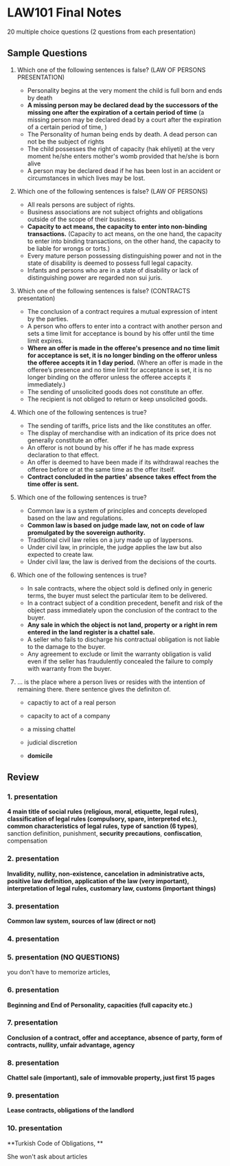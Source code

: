 # LAW101 Final Notes

20 multiple choice questions (2 questions from each presentation)

## Sample Questions

1. Which one of the following sentences is false? (LAW OF PERSONS PRESENTATION)

   - Personality begins at the very moment the child is full born and ends by death
   - **A missing person may be declared dead by the successors of the missing one after the expiration of a certain period of time** (a missing person may be declared dead by a court after the expiration of a certain period of time, )
   - The Personality of human being ends by death. A dead person can not be the subject of rights
   - The child possesses the right of capacity (hak ehliyeti) at the very moment he/she enters mother's womb provided that he/she is born alive
   - A person may be declared dead if he has been lost in an accident or circumstances in which lives may be lost.

2. Which one of the following sentences is false? (LAW OF PERSONS)

   - All reals persons are subject of rights.
   - Business associations are not subject ofrights and obligations outside of the scope of their business.
   - **Capacity to act means, the capacity to enter into non-binding transactions.** (Capacity to act means, on the one hand, the capacity to enter into binding transactions, on the other hand, the capacity to be liable for wrongs or torts.)
   - Every mature person possessing distinguishing power and not in the state of disability is deemed to possess full legal capacity.
   - Infants and persons who are in a state of disability or lack of distinguishing power are regarded non sui juris.

3. Which one of the following sentences is false? (CONTRACTS presentation)

   - The conclusion of a contract requires a mutual expression of intent by the parties.
   - A person who offers to enter into a contract with another person and sets a time limit for acceptance is bound by his offer until the time limit expires.
   - **Where an offer is made in the offeree's presence and no time limit for acceptance is set, it is no longer binding on the offeror unless the offeree accepts it in 1 day period.**   (Where an offer is made in the offeree’s presence and no time limit for acceptance is set, it is no longer binding on the offeror unless the offeree accepts it immediately.)
   - The sending of unsolicited goods does not constitute an offer.
   - The recipient is not obliged  to return or keep unsolicited goods.

4. Which one of the following sentences is true?

   - The sending of tariffs, price lists and the like constitutes an offer.
   - The display of merchandise with an indication of its price does not generally constitute an offer.
   - An offeror is not bound by his offer if he has made express declaration to that effect.
   - An offer is deemed to have been made if its withdrawal reaches the offeree before or at the same time as the offer itself.
   - **Contract concluded in  the parties' absence takes effect from the time offer is sent.** 

5. Which one of the following sentences is true?

   - Common law is a system of principles and concepts developed based on the law and regulations. 
   - **Common law is based on judge made law, not on code of law promulgated by the sovereign authority.**
   - Traditional civil law relies on a jury made up of laypersons.
   - Under civil law, in principle, the judge applies the law but also expected to create law.
   - Under civil law, the law is derived from the decisions of the courts. 

6. Which one of the following sentences is true?

   - In sale contracts, where the object sold is defined only in generic terms, the buyer must select the particular item to be delivered.
   - In a contract subject of a condition precedent, benefit and risk of the object pass immediately upon the conclusion of the contract to the buyer.
   -  **Any sale in which the object is not land, property or a right in rem entered in the land register is a chattel sale.**
   - A seller who fails to discharge his contractual obligation is not liable to the damage to the buyer.
   - Any agreement to exclude or limit the warranty obligation is valid even if the seller has fraudulently concealed the failure to  comply with warranty from the buyer.

7. ... is the place where a person lives or resides with the intention of remaining there. there sentence gives the definiton of.

   - capactiy to act of a real person
   - capacity to act of a company
   - a missing chattel
   - judicial discretion

   -  **domicile**

## Review

### 1. presentation

**4 main title of social rules (religious, moral, etiquette, legal rules), classification of legal rules (compulsory, spare, interpreted etc.), common characteristics of legal rules, type of sanction (6 types)**, sanction definition, punishment, **security precautions**, **confiscation**, compensation

### 2. presentation

**Invalidity, nullity, non-existence, cancelation in administrative acts, positive law definition, application of the law (very important), interpretation of legal rules, customary law, customs (important things)**

### 3. presentation

**Common law system, sources of law (direct or not)**

### 4. presentation

### 5. presentation (NO QUESTIONS)

you don't have to memorize articles, 

### 6. presentation

**Beginning and End of Personality, capacities (full capacity etc.)**

### 7. presentation

**Conclusion of a contract, offer and acceptance, absence of party, form of contracts, nullity, unfair advantage, agency**

### 8. presentation

**Chattel sale (important), sale of immovable property, just first 15 pages**

### 9. presentation

**Lease contracts, obligations of the landlord**

### 10. presentation

**Turkish Code of Obligations, **



She won't ask about articles 
